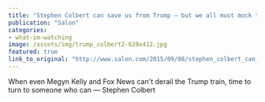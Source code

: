 ```yaml
---
title: "Stephen Colbert can save us from Trump — but we all must mock this bozo"
publication: "Salon"
categories: 
- what-im-watching
image: /assets/img/trump_colbert2-620x412.jpg
featured: true
link_to_original: "http://www.salon.com/2015/09/08/stephen_colbert_can_save_us_from_trump_but_we_all_must_mock_this_bozo/"
---
```



When even Megyn Kelly and Fox News can't derail the Trump train, time to turn to someone who can — Stephen Colbert



